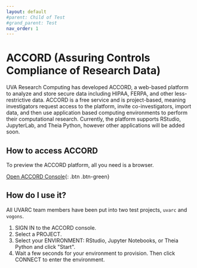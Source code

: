 ```yaml
---
layout: default
#parent: Child of Test
#grand_parent: Test
nav_order: 1
---
```


# ACCORD (Assuring Controls Compliance of Research Data)

UVA Research Computing has developed ACCORD, a web-based platform to analyze and store secure data including HIPAA, FERPA, and other less-restrictive data. ACCORD is a free service and is project-based, meaning investigators request access to the platform, invite co-investigators, import data, and then use application based computing environments to perform their computational research. Currently, the platform supports RStudio, JupyterLab, and Theia Python, however other applications will be added soon. 

## How to access ACCORD


To preview the ACCORD platform, all you need is a browser. 


[Open ACCORD Console](https://accord.uvarc.io/){: .btn .btn-green}


## How do I use it?

All UVARC team members have been put into two test projects, `uvarc` and `vogons`.

1. SIGN IN to the ACCORD console.
2. Select a PROJECT.
3. Select your ENVIRONMENT: RStudio, Jupyter Notebooks, or Theia Python and click "Start".
4. Wait a few seconds for your environment to provision. Then click CONNECT to enter the environment.

